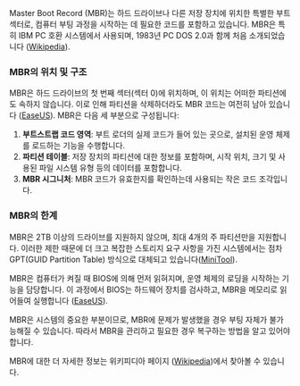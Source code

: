 Master Boot Record (MBR)는 하드 드라이브나 다른 저장 장치에 위치한 특별한 부트 섹터로, 컴퓨터 부팅 과정을 시작하는 데 필요한 코드를 포함하고 있습니다. MBR은 특히 IBM PC 호환 시스템에서 사용되며, 1983년 PC DOS 2.0과 함께 처음 소개되었습니다​ ([Wikipedia](https://en.wikipedia.org/wiki/Master_boot_record))​.

### MBR의 위치 및 구조

MBR은 하드 드라이브의 첫 번째 섹터(섹터 0)에 위치하며, 이 위치는 어떠한 파티션에도 속하지 않습니다. 이로 인해 파티션을 삭제하더라도 MBR 코드는 여전히 남아 있습니다​ ([EaseUS](https://www.easeus.com/diskmanager/master-boot-record.html))​. MBR은 다음 세 부분으로 구성됩니다:

1. **부트스트랩 코드 영역**: 부트 로더의 실제 코드가 들어 있는 곳으로, 설치된 운영 체제를 로드하는 기능을 수행합니다.
2. **파티션 테이블**: 저장 장치의 파티션에 대한 정보를 포함하며, 시작 위치, 크기 및 사용된 파일 시스템 유형 등의 데이터를 포함합니다.
3. **MBR 시그니처**: MBR 코드가 유효한지를 확인하는데 사용되는 작은 코드 조각입니다.

### MBR의 한계

MBR은 2TB 이상의 드라이브를 지원하지 않으며, 최대 4개의 주 파티션만을 지원합니다. 이러한 제한 때문에 더 크고 복잡한 스토리지 요구 사항을 가진 시스템에서는 점차 GPT(GUID Partition Table) 방식으로 대체되고 있습니다​ ([MiniTool](https://www.minitool.com/lib/mbr-master-boot-record.html))​.

MBR은 컴퓨터가 켜질 때 BIOS에 의해 먼저 읽혀지며, 운영 체제의 로딩을 시작하는 기능을 담당합니다. 이 과정에서 BIOS는 하드웨어 장치를 검사하고, MBR을 메모리로 읽어들여 실행합니다​ ([EaseUS](https://www.easeus.com/diskmanager/master-boot-record.html))​.

MBR은 시스템의 중요한 부분이므로, MBR에 문제가 발생했을 경우 부팅 자체가 불가능해질 수 있습니다. 따라서 MBR을 관리하고 필요한 경우 복구하는 방법을 알고 있어야 합니다.

MBR에 대한 더 자세한 정보는 위키피디아 페이지​ ([Wikipedia](https://en.wikipedia.org/wiki/Master_boot_record))​에서 찾아볼 수 있습니다.